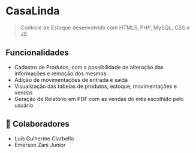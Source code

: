 # CasaLinda

>Controle de Estoque desenvolvido com HTML5, PHP, MySQL, CSS e JS

## **Funcionalidades**
* Cadastro de Produtos, com a possibilidade de alteração das informações e remoção dos mesmos
* Adição de movimentações de entrada e saída
* Visualização das tabelas de produtos, estoque, movimentações e vendas
* Geração de Relatório em PDF com as vendas do mês escolhido pelo usuário

## 🤝 **Colaboradores**
* Luis Gulherme Ciarbello
* Emerson Zani Junior
